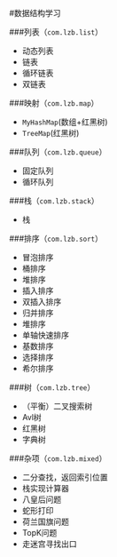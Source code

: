 #数据结构学习

###列表（`com.lzb.list`）
* 动态列表
* 链表
* 循环链表
* 双链表
    
###映射（`com.lzb.map`）
* `MyHashMap`(数组+红黑树)
* `TreeMap`(红黑树)
    
###队列（`com.lzb.queue`）
* 固定队列
* 循环队列

###栈（`com.lzb.stack`）
* 栈

###排序（`com.lzb.sort`）
* 冒泡排序
* 桶排序
* 堆排序
* 插入排序
* 双插入排序
* 归并排序
* 堆排序
* 单轴快速排序
* 基数排序
* 选择排序
* 希尔排序
    
###树（`com.lzb.tree`）
* （平衡）二叉搜索树
* Avl树
* 红黑树
* 字典树
    
###杂项（`com.lzb.mixed`）
* 二分查找，返回索引位置
* 栈实现计算器
* 八皇后问题
* 蛇形打印
* 荷兰国旗问题
* TopK问题
* 走迷宫寻找出口
    


